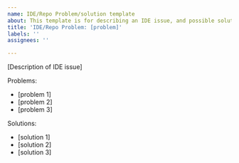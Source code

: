 ```yaml
---
name: IDE/Repo Problem/solution template
about: This template is for describing an IDE issue, and possible solutions
title: 'IDE/Repo Problem: [problem]'
labels: ''
assignees: ''

---
```


[Description of IDE issue]

Problems:
 - [problem 1]
 - [problem 2]
 - [problem 3]

Solutions:
 - [solution 1]
 - [solution 2]
 - [solution 3]
